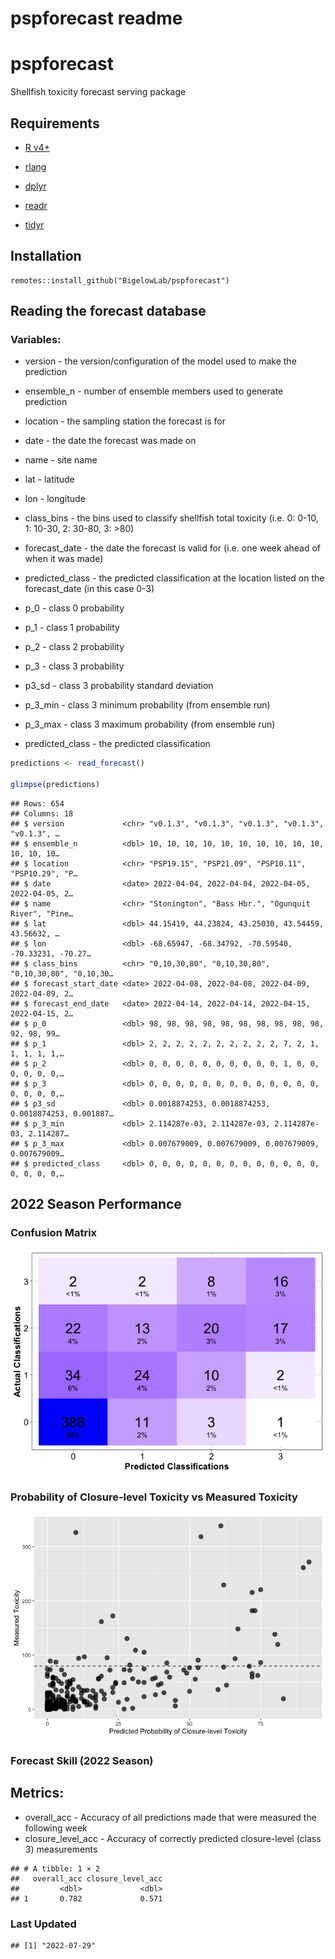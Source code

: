 pspforecast readme
================

# pspforecast

Shellfish toxicity forecast serving package

## Requirements

-   [R v4+](https://www.r-project.org/)

-   [rlang](https://CRAN.R-project.org/package=rlang)

-   [dplyr](https://CRAN.R-project.org/package=dplyr)

-   [readr](https://CRAN.R-project.org/package=readr)

-   [tidyr](https://CRAN.R-project.org/package=tidyr)

## Installation

    remotes::install_github("BigelowLab/pspforecast")

## Reading the forecast database

### Variables:

-   version - the version/configuration of the model used to make the
    prediction

-   ensemble\_n - number of ensemble members used to generate prediction

-   location - the sampling station the forecast is for

-   date - the date the forecast was made on

-   name - site name

-   lat - latitude

-   lon - longitude

-   class\_bins - the bins used to classify shellfish total toxicity
    (i.e. 0: 0-10, 1: 10-30, 2: 30-80, 3: &gt;80)

-   forecast\_date - the date the forecast is valid for (i.e. one week
    ahead of when it was made)

-   predicted\_class - the predicted classification at the location
    listed on the forecast\_date (in this case 0-3)

-   p\_0 - class 0 probability

-   p\_1 - class 1 probability

-   p\_2 - class 2 probability

-   p\_3 - class 3 probability

-   p3\_sd - class 3 probability standard deviation

-   p\_3\_min - class 3 minimum probability (from ensemble run)

-   p\_3\_max - class 3 maximum probability (from ensemble run)

-   predicted\_class - the predicted classification

``` r
predictions <- read_forecast()

glimpse(predictions)
```

    ## Rows: 654
    ## Columns: 18
    ## $ version             <chr> "v0.1.3", "v0.1.3", "v0.1.3", "v0.1.3", "v0.1.3", …
    ## $ ensemble_n          <dbl> 10, 10, 10, 10, 10, 10, 10, 10, 10, 10, 10, 10, 10…
    ## $ location            <chr> "PSP19.15", "PSP21.09", "PSP10.11", "PSP10.29", "P…
    ## $ date                <date> 2022-04-04, 2022-04-04, 2022-04-05, 2022-04-05, 2…
    ## $ name                <chr> "Stonington", "Bass Hbr.", "Ogunquit River", "Pine…
    ## $ lat                 <dbl> 44.15419, 44.23824, 43.25030, 43.54459, 43.56632, …
    ## $ lon                 <dbl> -68.65947, -68.34792, -70.59540, -70.33231, -70.27…
    ## $ class_bins          <chr> "0,10,30,80", "0,10,30,80", "0,10,30,80", "0,10,30…
    ## $ forecast_start_date <date> 2022-04-08, 2022-04-08, 2022-04-09, 2022-04-09, 2…
    ## $ forecast_end_date   <date> 2022-04-14, 2022-04-14, 2022-04-15, 2022-04-15, 2…
    ## $ p_0                 <dbl> 98, 98, 98, 98, 98, 98, 98, 98, 98, 98, 92, 98, 99…
    ## $ p_1                 <dbl> 2, 2, 2, 2, 2, 2, 2, 2, 2, 2, 7, 2, 1, 1, 1, 1, 1,…
    ## $ p_2                 <dbl> 0, 0, 0, 0, 0, 0, 0, 0, 0, 0, 1, 0, 0, 0, 0, 0, 0,…
    ## $ p_3                 <dbl> 0, 0, 0, 0, 0, 0, 0, 0, 0, 0, 0, 0, 0, 0, 0, 0, 0,…
    ## $ p3_sd               <dbl> 0.0018874253, 0.0018874253, 0.0018874253, 0.001887…
    ## $ p_3_min             <dbl> 2.114287e-03, 2.114287e-03, 2.114287e-03, 2.114287…
    ## $ p_3_max             <dbl> 0.007679009, 0.007679009, 0.007679009, 0.007679009…
    ## $ predicted_class     <dbl> 0, 0, 0, 0, 0, 0, 0, 0, 0, 0, 0, 0, 0, 0, 0, 0, 0,…

## 2022 Season Performance

### Confusion Matrix

![](README_files/figure-gfm/cm1-1.png)<!-- -->

### Probability of Closure-level Toxicity vs Measured Toxicity

![](README_files/figure-gfm/scatter1-1.png)<!-- -->

### Forecast Skill (2022 Season)

## Metrics:

-   overall\_acc - Accuracy of all predictions made that were measured
    the following week
-   closure\_level\_acc - Accuracy of correctly predicted closure-level
    (class 3) measurements

<!-- -->

    ## # A tibble: 1 × 2
    ##   overall_acc closure_level_acc
    ##         <dbl>             <dbl>
    ## 1       0.782             0.571

### Last Updated

    ## [1] "2022-07-29"
